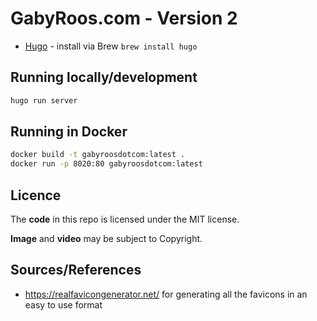 # GabyRoos.com - Version 2

* [Hugo](https://gohugo.io/) - install via Brew `brew install hugo`

## Running locally/development

```bash
hugo run server
```

## Running in Docker

```bash
docker build -t gabyroosdotcom:latest .
docker run -p 8020:80 gabyroosdotcom:latest
```

## Licence

The **code** in this repo is licensed under the MIT license.

**Image** and **video** may be subject to Copyright.

## Sources/References

* https://realfavicongenerator.net/ for generating all the favicons in an easy to use format
